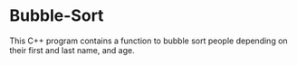 # Bubble-Sort
This C++ program contains a function to bubble sort people depending on their first and last name, and age.
